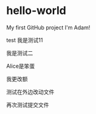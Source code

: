 # hello-world
My first GitHub project
I'm Adam!


test
我是测试11


我是测试二

Alice是笨蛋


我更改额

测试在外边改动文件


再次测试提交文件